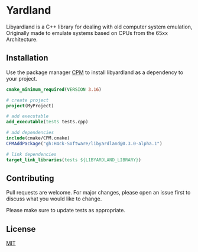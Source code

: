 # Yardland

Libyardland is a C++ library for dealing with old computer system emulation, Originally made to emulate systems based on CPUs from the 65xx Architecture.

## Installation

Use the package manager [CPM](https://github.com/cpm-cmake/CPM.cmake) to install libyardland as a dependency to your project.

```CMake
cmake_minimum_required(VERSION 3.16)

# create project
project(MyProject)

# add executable
add_executable(tests tests.cpp)

# add dependencies
include(cmake/CPM.cmake)
CPMAddPackage("gh:H4ck-Software/libyardland@0.3.0-alpha.1")

# link dependencies
target_link_libraries(tests ${LIBYARDLAND_LIBRARY})
```

## Contributing
Pull requests are welcome. For major changes, please open an issue first to discuss what you would like to change.

Please make sure to update tests as appropriate.

## License
[MIT](https://choosealicense.com/licenses/mit/)
